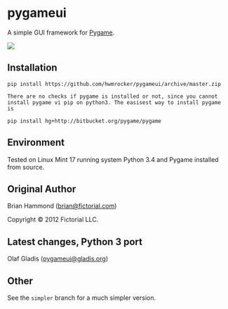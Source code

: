 # pygameui

A simple GUI framework for [Pygame](http://www.pygame.org).

![](https://github.com/fictorial/pygameui/raw/master/screenshot.png)

## Installation

    pip install https://github.com/hwmrocker/pygameui/archive/master.zip

    There are no checks if pygame is installed or not, since you cannot install pygame vi pip on python3. The easisest way to install pygame is

    pip install hg+http://bitbucket.org/pygame/pygame

## Environment

Tested on Linux Mint 17 running system Python 3.4 and Pygame installed from source.  

## Original Author

Brian Hammond (brian@fictorial.com)

Copyright © 2012 Fictorial LLC.

## Latest changes, Python 3 port

Olaf Gladis (pygameui@gladis.org)

## Other

See the `simpler` branch for a much simpler version.
